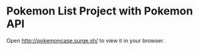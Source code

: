 # Pokemon List Project with Pokemon API  
Open http://pokemoncase.surge.sh/ to view it in your browser.
